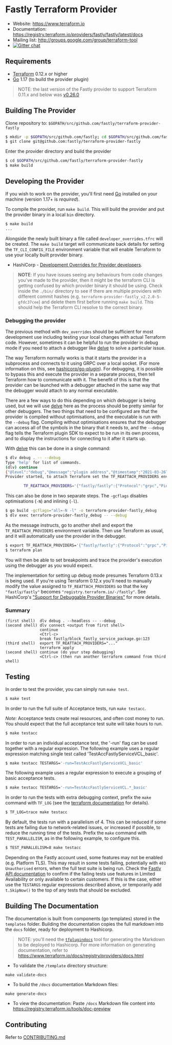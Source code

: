 # Fastly Terraform Provider

- Website: https://www.terraform.io
- Documentation: https://registry.terraform.io/providers/fastly/fastly/latest/docs
- Mailing list: http://groups.google.com/group/terraform-tool
- [![Gitter chat](https://badges.gitter.im/hashicorp-terraform/Lobby.png)](https://gitter.im/hashicorp-terraform/Lobby)

Requirements
------------

-	[Terraform](https://www.terraform.io/downloads.html) 0.12.x or higher
-	[Go](https://golang.org/doc/install) 1.17 (to build the provider plugin)

> NOTE: the last version of the Fastly provider to support Terraform 0.11.x and below was [v0.26.0](https://github.com/fastly/terraform-provider-fastly/releases/tag/v0.26.0)

## Building The Provider

Clone repository to: `$GOPATH/src/github.com/fastly/terraform-provider-fastly`

```sh
$ mkdir -p $GOPATH/src/github.com/fastly; cd $GOPATH/src/github.com/fastly
$ git clone git@github.com:fastly/terraform-provider-fastly
```

Enter the provider directory and build the provider

```sh
$ cd $GOPATH/src/github.com/fastly/terraform-provider-fastly
$ make build
```

## Developing the Provider

If you wish to work on the provider, you'll first need [Go](http://www.golang.org) installed on your machine (version 1.17+ is *required*).

To compile the provider, run `make build`. This will build the provider and put the provider binary in a local `bin` directory.

```sh
$ make build
...
```

Alongside the newly built binary a file called `developer_overrides.tfrc` will be created.  The `make build` target will communicate
back details for setting the `TF_CLI_CONFIG_FILE` environment variable that will enable Terraform to use your locally built provider binary.

* HashiCorp - [Development Overrides for Provider developers](https://www.terraform.io/docs/cli/config/config-file.html#development-overrides-for-provider-developers).

> **NOTE**: If you have issues seeing any behaviours from code changes you've made to the provider, then it might be the terraform CLI is getting confused by which provider binary it should be using. Check inside the `./bin/` directory to see if there are multiple providers with different commit hashes (e.g. `terraform-provider-fastly_v2.2.0-5-gfdc37cee`) and delete them first before running `make build`. This should help the Terraform CLI resolve to the correct binary.

### Debugging the provider

The previous method with `dev_overrides` should be sufficient for most development use including testing your local changes with actual Terraform code.
However, sometimes it can be helpful to run the provider in debug mode if you need to attach a debugger like [delve](https://github.com/go-delve/delve) to solve a particular issue.

The way Terraform normally works is that it starts the provider in a subprocess and connects to it using GRPC over a local socket.
(For more information on this, see [hashicorp/go-plugin](https://github.com/hashicorp/go-plugin#architecture)).
For debugging, it is possible to bypass this and execute the provider in a separate process, then tell Terraform how to communicate with it.
The benefit of this is that the provider can be launched with a debugger attached in the same way that the debugger would attach to any normal executable.

There are a few ways to do this depending on which debugger is being used, but we will use [delve](https://github.com/go-delve/delve) here as the process should be pretty similar for other debuggers.
The two things that need to be configured are that the provider is compiled without optimisations, and the executable is run with the `--debug` flag.
Compiling without optimisations ensures that the debugger can access all of the symbols in the binary that it needs to, and the `--debug` flag tells the Terraform plugin SDK to expect to be run in its own process, and to display the instructions for connecting to it after it starts up.

With [delve](https://github.com/go-delve/delve) this can be done in a single command:

```sh
$ dlv debug . -- --debug
Type 'help' for list of commands.
(dlv) continue
{"@level":"debug","@message":"plugin address","@timestamp":"2021-03-26T12:10:13.320981Z","address":"/var/folders/qm/swg2hf4h5t8sdht8yhds4dg6m0000gn/T/plugin865249851","network":"unix"}
Provider started, to attach Terraform set the TF_REATTACH_PROVIDERS env var:

        TF_REATTACH_PROVIDERS='{"fastly/fastly":{"Protocol":"grpc","Pid":54132,"Test":true,"Addr":{"Network":"unix","String":"/var/folders/qm/swg2hf4h5t8sdht8yhds4dg6m0000gn/T/plugin865249851"}}}'
```

This can also be done in two separate steps. The `-gcflags` disables optimisations (`-N`) and inlining (`-l`).

```sh
$ go build -gcflags="all=-N -l" -o terraform-provider-fastly_debug
$ dlv exec terraform-provider-fastly_debug -- --debug
```

As the message instructs, go to another shell and export the `TF_REATTACH_PROVIDERS` environment variable.
Then use Terraform as usual, and it will automatically use the provider in the debugger.

```sh
$ export TF_REATTACH_PROVIDERS='{"fastly/fastly":{"Protocol":"grpc","Pid":54132,"Test":true,"Addr":{"Network":"unix","String":"/var/folders/qm/swg2hf4h5t8sdht8yhds4dg6m0000gn/T/plugin865249851"}}}'
$ terraform plan
```
You will then be able to set breakpoints and trace the provider's execution using the debugger as you would expect.

The implementation for setting up debug mode presumes Terraform 0.13.x is being used. If you're using Terraform 0.12.x you'll need to manually modify the value assigned to `TF_REATTACH_PROVIDERS` so that the key `"fastly/fastly"` becomes `"registry.terraform.io/-/fastly"`. See HashiCorp's ["Support for Debuggable Provider Binaries"](https://www.terraform.io/docs/extend/guides/v2-upgrade-guide.html#support-for-debuggable-provider-binaries) for more details.

### Summary

```
(first shell)  dlv debug . --headless -- --debug
(second shell) dlv connect <output from first shell>
               continue
               <Ctrl-c>
               break fastly/block_fastly_service_package.go:123
(third shell)  export TF_REATTACH_PROVIDERS="..."
               terraform apply
(second shell) continue (do your step debugging)
               <Ctrl-c> (then run another terraform command from third shell)
```

## Testing

In order to test the provider, you can simply run `make test`.

```sh
$ make test
```

In order to run the full suite of Acceptance tests, run `make testacc`.

*Note:* Acceptance tests create real resources, and often cost money to run. You should expect that the full acceptance test suite will take hours to run.

```sh
$ make testacc
```

In order to run an individual acceptance test, the '-run' flag can be used together with a regular expression.
The following example uses a regular expression matching single test called 'TestAccFastlyServiceVCL_basic'.

```sh
$ make testacc TESTARGS='-run=TestAccFastlyServiceVCL_basic'
```

The following example uses a regular expression to execute a grouping of basic acceptance tests.

```sh
$ make testacc TESTARGS='-run=TestAccFastlyServiceVCL.*_basic'
```

In order to run the tests with extra debugging context, prefix the `make` command with `TF_LOG` (see the [terraform documentation](https://www.terraform.io/docs/internals/debugging.html) for details).

```sh
$ TF_LOG=trace make testacc
```

By default, the tests run with a parallelism of 4.
This can be reduced if some tests are failing due to network-related issues, or increased if possible, to reduce the running time of the tests.
Prefix the `make` command with `TEST_PARALLELISM`, as in the following example, to configure this.

```sh
$ TEST_PARALLELISM=8 make testacc
```

Depending on the Fastly account used, some features may not be enabled (e.g. Platform TLS).
This may result in some tests failing, potentially with `403 Unauthorised` errors, when the full test suite is being run.
Check the [Fastly API documentation](https://developer.fastly.com/reference/api/) to confirm if the failing tests use features in Limited Availability or only available to certain customers.
If this is the case, either use the `TESTARGS` regular expressions described above, or temporarily add `t.SkipNow()` to the top of any tests that should be excluded.

## Building The Documentation

The documentation is built from components (go templates) stored in the `templates` folder.
Building the documentation copies the full markdown into the `docs` folder, ready for deployment to Hashicorp.

> NOTE: you'll need the [`tfplugindocs`](https://github.com/hashicorp/terraform-plugin-docs) tool for generating the Markdown to be deployed to Hashicorp. For more information on generating documentation, refer to https://www.terraform.io/docs/registry/providers/docs.html

* To validate the `/template` directory structure:
```
make validate-docs
```

* To build the `/docs` documentation Markdown files:
```
make generate-docs
```

* To view the documentation:
Paste `/docs` Markdown file content into https://registry.terraform.io/tools/doc-preview

## Contributing

Refer to [CONTRIBUTING.md](./CONTRIBUTING.md)
